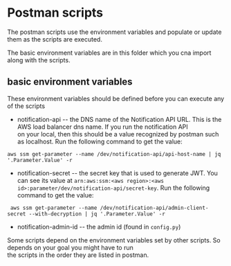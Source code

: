 # Postman scripts

The postman scripts use the environment variables and populate or update them as the scripts are executed.

The basic environment variables are in this folder which you cna import along with the scripts.  

## basic environment variables

These environment variables should be defined before you can execute any of the scripts
- notification-api
-- the DNS name of the Notification API URL. This is the AWS load balancer dns name.  If you run the notification API \
on your local, then this should be a value recognized by postman such as localhost.
Run the following command to get the value:
```
aws ssm get-parameter --name /dev/notification-api/api-host-name | jq '.Parameter.Value' -r
```
- notification-secret
-- the secret key that is used to generate JWT.  You can see its value at `arn:aws:ssm:<aws region>:<aws id>:parameter/dev/notification-api/secret-key`.
Run the following command to get the value:
```
 aws ssm get-parameter --name /dev/notification-api/admin-client-secret --with-decryption | jq '.Parameter.Value' -r
```
- notification-admin-id
-- the admin id (found in `config.py`)

Some scripts depend on the environment variables set by other scripts.  So depends on your goal you might have to run \
the scripts in the order they are listed in postman.